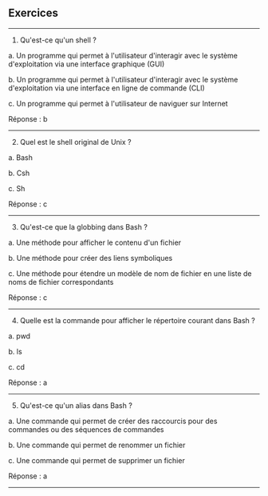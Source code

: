 ## Exercices

---

1) Qu'est-ce qu'un shell ?

a. Un programme qui permet à l'utilisateur d'interagir avec le système d'exploitation via une interface graphique (GUI)

b. Un programme qui permet à l'utilisateur d'interagir avec le système d'exploitation via une interface en ligne de commande (CLI)

c. Un programme qui permet à l'utilisateur de naviguer sur Internet

Réponse : b

---

2) Quel est le shell original de Unix ?

a. Bash

b. Csh

c. Sh

Réponse : c

---

3) Qu'est-ce que la globbing dans Bash ?

a. Une méthode pour afficher le contenu d'un fichier

b. Une méthode pour créer des liens symboliques

c. Une méthode pour étendre un modèle de nom de fichier en une liste de noms de fichier correspondants

Réponse : c

---

4) Quelle est la commande pour afficher le répertoire courant dans Bash ?

a. pwd

b. ls

c. cd

Réponse : a

---

5) Qu'est-ce qu'un alias dans Bash ?

a. Une commande qui permet de créer des raccourcis pour des commandes ou des séquences de commandes

b. Une commande qui permet de renommer un fichier

c. Une commande qui permet de supprimer un fichier

Réponse : a

---
